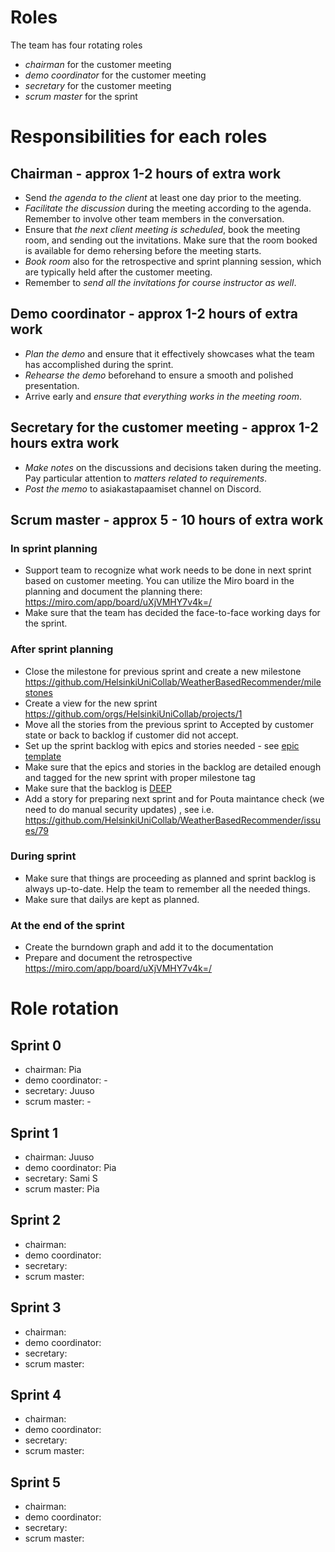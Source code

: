 # Roles

The team has four rotating roles
- *chairman* for the customer meeting
- *demo coordinator* for the customer meeting
- *secretary* for the customer meeting
- *scrum master* for the sprint

# Responsibilities for each roles

## Chairman  - approx 1-2 hours of extra work

- Send *the agenda to the client* at least one day prior to the meeting.
- *Facilitate the discussion* during the meeting according to the agenda. Remember to involve other team members in the conversation.
- Ensure that *the next client meeting is scheduled*, book the meeting room, and sending out the invitations. Make sure that the room booked is available for demo rehersing before the meeting starts.
- *Book room* also for the retrospective and sprint planning session, which are typically held after the customer meeting.
- Remember to *send all the invitations for course instructor as well*.

## Demo coordinator  - approx 1-2 hours of extra work

- *Plan the demo* and ensure that it effectively showcases what the team has accomplished during the sprint. 
- *Rehearse the demo* beforehand to ensure a smooth and polished presentation. 
- Arrive early and *ensure that everything works in the meeting room*.

## Secretary for the customer meeting  - approx 1-2 hours extra work

- *Make notes* on the discussions and decisions taken during the meeting. Pay particular attention to *matters related to requirements*.
- *Post the memo* to asiakastapaamiset channel on Discord. 

## Scrum master  - approx 5 - 10 hours of extra work

### In sprint planning

- Support team to recognize what work needs to be done in next sprint based on customer meeting. You can utilize the Miro board in the planning and document the planning there: https://miro.com/app/board/uXjVMHY7v4k=/
- Make sure that the team has decided the face-to-face working days for the sprint.

### After sprint planning 

- Close the milestone for previous sprint and create a new milestone https://github.com/HelsinkiUniCollab/WeatherBasedRecommender/milestones
- Create a view for the new sprint https://github.com/orgs/HelsinkiUniCollab/projects/1 
- Move all the stories from the previous sprint to Accepted by customer state or back to backlog if customer did not accept.
- Set up the sprint backlog with epics and stories needed - see [epic template](https://github.com/orgs/HelsinkiUniCollab/projects/1/views/4?pane=issue&itemId=29332437)
- Make sure that the epics and stories in the backlog are detailed enough and tagged for the new sprint with proper milestone tag
- Make sure that the backlog is [DEEP](https://www.romanpichler.com/blog/make-the-product-backlog-deep/)
- Add a story for preparing next sprint and for Pouta maintance check (we need to do manual security updates) , see i.e. https://github.com/HelsinkiUniCollab/WeatherBasedRecommender/issues/79

### During sprint

- Make sure that things are proceeding as planned and sprint backlog is always up-to-date. Help the team to remember all the needed things.
- Make sure that dailys are kept as planned.

### At the end of the sprint

- Create the burndown graph and add it to the documentation
- Prepare and document the retrospective https://miro.com/app/board/uXjVMHY7v4k=/


# Role rotation

## Sprint 0
- chairman: Pia 
- demo coordinator: -  
- secretary: Juuso 
- scrum master: - 

## Sprint 1
- chairman: Juuso 
- demo coordinator: Pia
- secretary: Sami S 
- scrum master: Pia

## Sprint 2
- chairman: 
- demo coordinator: 
- secretary: 
- scrum master: 

## Sprint 3

- chairman: 
- demo coordinator: 
- secretary: 
- scrum master: 

## Sprint 4

- chairman: 
- demo coordinator: 
- secretary: 
- scrum master: 

## Sprint 5

- chairman: 
- demo coordinator: 
- secretary: 
- scrum master: 

